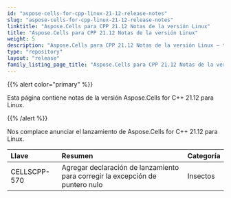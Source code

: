 ```yaml
---
id: "aspose-cells-for-cpp-linux-21-12-release-notes"
slug: "aspose-cells-for-cpp-linux-21-12-release-notes"
linktitle: "Aspose.Cells para CPP 21.12 Notas de la versión Linux"
title: "Aspose.Cells para CPP 21.12 Notas de la versión Linux"
weight: 5
description: "Aspose.Cells para CPP 21.12 Notas de la versión Linux – the latest updates and fixes."
type: "repository"
layout: "release"
family_listing_page_title: "Aspose.Cells para CPP 21.12 Notas de la versión Linux"
---
```

{{% alert color="primary" %}}

Esta página contiene notas de la versión Aspose.Cells for C++ 21.12 para Linux.

{{% /alert %}}

Nos complace anunciar el lanzamiento de Aspose.Cells for C++ 21.12 para Linux.

|**Llave**|**Resumen**|**Categoría**|
|:- |:- |:- |
|CELLSCPP-570|Agregar declaración de lanzamiento para corregir la excepción de puntero nulo|Insectos|
